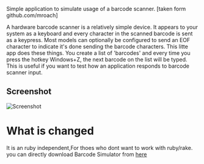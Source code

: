 Simple application to simulate usage of a barcode scanner. [taken form github.com/mroach]

A hardware barcode scanner is a relatively simple device. It appears to your system as a keyboard and every character in the scanned barcode is sent as a keypress. Most models can optionally be configured to send an EOF character to indicate it's done sending the barcode characters. This litte app does these things. You create a list of 'barcodes' and every time you press the hotkey Windows+Z, the next barcode on the list will be typed. This is useful if you want to test how an application responds to barcode scanner input.

## Screenshot

![Screenshot](https://raw.github.com/jgera/barcode-simulator/master/docs/screenshot-1.0.5.0.png)


# What is changed
It is an ruby independent,For thoes who dont want to work with ruby/rake.
you can directly download Barcode Simulator from [here](https://raw.github.com/jgera/barcode-simulator/master/bin/Release/Barcode.exe)



